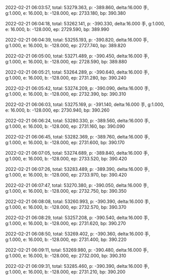 2022-02-21 06:03:57, total: 53279.363, p: -389.860, delta:16.000 手, g:1.000, e: 16.000, b: -128.000, ep: 2733.180, bp: 390.380

2022-02-21 06:04:18, total: 53262.141, p: -390.330, delta:16.000 手, g:1.000, e: 16.000, b: -128.000, ep: 2729.590, bp: 389.990

2022-02-21 06:04:39, total: 53255.193, p: -390.820, delta:16.000 手, g:1.000, e: 16.000, b: -128.000, ep: 2727.740, bp: 389.820

2022-02-21 06:05:00, total: 53271.489, p: -390.450, delta:16.000 手, g:1.000, e: 16.000, b: -128.000, ep: 2728.590, bp: 389.880

2022-02-21 06:05:21, total: 53264.289, p: -390.640, delta:16.000 手, g:1.000, e: 16.000, b: -128.000, ep: 2731.280, bp: 390.240

2022-02-21 06:05:42, total: 53274.209, p: -390.090, delta:16.000 手, g:1.000, e: 16.000, b: -128.000, ep: 2732.390, bp: 390.310

2022-02-21 06:06:03, total: 53275.169, p: -391.140, delta:16.000 手, g:1.000, e: 16.000, b: -128.000, ep: 2730.940, bp: 390.260

2022-02-21 06:06:24, total: 53280.330, p: -389.560, delta:16.000 手, g:1.000, e: 16.000, b: -128.000, ep: 2731.160, bp: 390.090

2022-02-21 06:06:45, total: 53282.369, p: -389.760, delta:16.000 手, g:1.000, e: 16.000, b: -128.000, ep: 2731.600, bp: 390.170

2022-02-21 06:07:05, total: 53274.689, p: -389.840, delta:16.000 手, g:1.000, e: 16.000, b: -128.000, ep: 2733.520, bp: 390.420

2022-02-21 06:07:26, total: 53283.489, p: -389.390, delta:16.000 手, g:1.000, e: 16.000, b: -128.000, ep: 2733.970, bp: 390.420

2022-02-21 06:07:47, total: 53270.380, p: -390.050, delta:16.000 手, g:1.000, e: 16.000, b: -128.000, ep: 2732.750, bp: 390.350

2022-02-21 06:08:08, total: 53260.993, p: -390.390, delta:16.000 手, g:1.000, e: 16.000, b: -128.000, ep: 2732.570, bp: 390.370

2022-02-21 06:08:29, total: 53257.208, p: -390.540, delta:16.000 手, g:1.000, e: 16.000, b: -128.000, ep: 2731.620, bp: 390.270

2022-02-21 06:08:50, total: 53269.402, p: -390.360, delta:16.000 手, g:1.000, e: 16.000, b: -128.000, ep: 2731.400, bp: 390.220

2022-02-21 06:09:11, total: 53269.980, p: -390.480, delta:16.000 手, g:1.000, e: 16.000, b: -128.000, ep: 2732.000, bp: 390.310

2022-02-21 06:09:31, total: 53285.460, p: -390.390, delta:16.000 手, g:1.000, e: 16.000, b: -128.000, ep: 2731.210, bp: 390.200